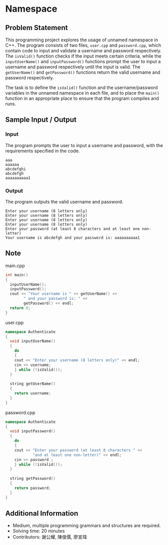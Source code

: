 # Namespace

## Problem Statement
This programming project explores the usage of unnamed namespace in C++. The program consists of two files, `user.cpp` and `password.cpp`, which contain code to input and validate a username and password respectively. The `isValid()` function checks if the input meets certain criteria, while the `inputUserName()` and `inputPassword()` functions prompt the user to input a username and password respectively until the input is valid. The `getUserName()` and `getPassword()` functions return the valid username and password respectively.

The task is to define the `isValid()` function and the username/password variables in the unnamed namespace in each file, and to place the `main()` function in an appropriate place to ensure that the program compiles and runs.

## Sample Input / Output

### Input
The program prompts the user to input a username and password, with the requirements specified in the code.
```
aaa
aaaaaa
abcdefghi
abcdefgh
aaaaaaaaaa1
```

### Output
The program outputs the valid username and password.
```
Enter your username (8 letters only)
Enter your username (8 letters only)
Enter your username (8 letters only)
Enter your username (8 letters only)
Enter your password (at least 8 characters and at least one non-letter)
Your username is abcdefgh and your password is: aaaaaaaaaa1
```

## Note
main.cpp
```cpp
int main()
{
  inputUserName();
  inputPassword();
  cout << "Your username is " << getUserName() <<
      	" and your password is: " <<
      	getPassword() << endl;
  return 0;
}
```
user.cpp
```cpp
namespace Authenticate
{
  void inputUserName()
  {
	do
	{
 	cout << "Enter your username (8 letters only)" << endl;
 	cin >> username;
	} while (!isValid());
  }
 
  string getUserName()
  {
 	return username;
  }
}
```
password.cpp
```cpp
namespace Authenticate
{
  void inputPassword()
  {
	do
	{
 	cout << "Enter your password (at least 8 characters " <<
         	"and at least one non-letter)" << endl;
 	cin >> password ;
	} while (!isValid());
  }
 
  string getPassword()
  {
 	return password;
  }
}
```

## Additional Information
* Medium, multiple programming grammars and structures are required.
* Solving time: 20 minutes
* Contributors: 謝公耀, 陳俊儒, 廖宣瑋


